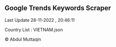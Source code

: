 

## Google Trends Keywords Scraper 
 
Last Update 28-11-2022 , 20:46:11

Country List :
VIETNAM.json



© Abdul Muttaqin 
